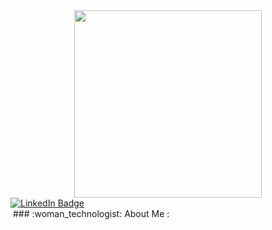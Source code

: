 <div id="header" align="center">
<img src="https://media.giphy.com/media/gjrYDwbjnK8x36xZIO/giphy.gif" width="300"/>
</div>
<div id="badges">
 <a href="https://www.linkedin.com/in/javier-sánchez-carrizo-99a95b225/">
<img src="https://img.shields.io/badge/LinkedIn-blue?style=for-the-badge&logo=linkedin&logoColor=white" alt="LinkedIn Badge"/>
  </a>
 <div>
   <img src="https://komarev.com/ghpvc/?username=Funi08&style=flat-square&color=blue" alt=""/>
### :woman_technologist: About Me :
<!--
**JavierS08/JavierS08** is a ✨ _special_ ✨ repository because its `README.md` (this file) appears on your GitHub profile.

Here are some ideas to get you started:

- 🔭 I’m currently working on ...
- 🌱 I’m currently learning ...
- 👯 I’m looking to collaborate on ...
- 🤔 I’m looking for help with ...
- 💬 Ask me about ...
- 📫 How to reach me: ...
- 😄 Pronouns: ...
- ⚡ Fun fact: ...
-->
